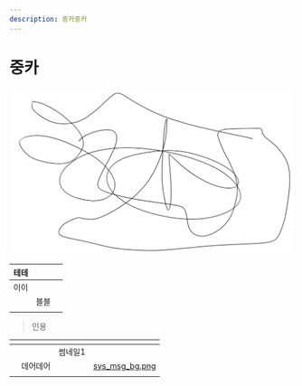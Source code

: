 ```yaml
---
description: 중카중카
---
```


# 중카



<img src="../../.gitbook/assets/file.excalidraw.svg" alt="명작 [일개미의 정신세계]" class="gitbook-drawing">



| 테테 |    |   |
| -- | -- | - |
| 이이 |    |   |
|    | 블블 |   |
|    |    |   |

> 인용

<table data-view="cards"><thead><tr><th></th><th></th><th></th><th data-hidden data-card-cover data-type="files"></th></tr></thead><tbody><tr><td></td><td></td><td>썸네일1</td><td></td></tr><tr><td></td><td>데어데어</td><td></td><td><a href="../../.gitbook/assets/sys_msg_bg.png">sys_msg_bg.png</a></td></tr><tr><td></td><td></td><td></td><td></td></tr></tbody></table>
